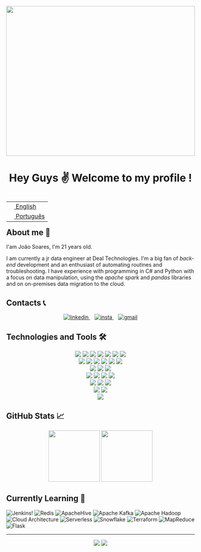 <img align="center" src="https://c.tenor.com/3bTxZ4HdrysAAAAC/pixels-neon.gif" width="100%" height="400"><br>

<h1 align="center"> Hey Guys ✌ Welcome to my profile !</h1>

<table align="right">
    <tr>
        <td>
            <a href="README.md"><img src="https://cdn.iconscout.com/icon/free/png-256/united-states-of-america-flag-country-nation-union-empire-33135.png" height="13"> English</a>
        </td>
    </tr>
    <tr>
        <td>
            <a href="README_pt.md"><img src="https://cdn.iconscout.com/icon/free/png-256/brazil-flag-country-nation-union-empire-32937.png" height="13"> Português</a>
        </td>
    </tr>
</table>

<br>

## About me 📝

I'am João Soares, I'm 21 years old.

I am currently a jr data engineer at Deal Technologies. I'm a big fan of *back-end* development and an enthusiast of automating routines and troubleshooting.
I have experience with programming in C# and Python with a focus on data manipulation, using the *apache spark* and *pandas* libraries and on on-premises data migration to the cloud.

## Contacts 📞

<div align="center">
    <a href="https://www.linkedin.com/in/jo%C3%A3o-victor-a-soares-939b78158/" target="_blank"> 
        <img  alt="linkedin" src="https://img.shields.io/badge/%20-Linkedin-%230A66C2?logo=linkedin&style=for-the-badge" target="_blank">
    </a>&nbsp;&nbsp;
    <a href="https://www.instagram.com/jaoallmeida_" target="_blank"> 
        <img alt="insta" src="https://img.shields.io/badge/-Instagram-%23E4405F?logo=instagram&style=for-the-badge&logoColor=white">
    </a>&nbsp;&nbsp;
    <a href="mailto:joaoallmeida96@gmail.com?subject=Olá%20João%20Almeida" target="_blank"> 
        <img alt="gmail" src="https://img.shields.io/badge/-Gmail-%23EA4335?logo=gmail&style=for-the-badge&logoColor=white">
    </a> 
</div>

## Technologies and Tools 🛠

<div align="center"> 
    <img  src="https://img.shields.io/badge/%20-docker-0db7ed?style=for-the-badge&logo=Docker&logoColor=white"> 
    <img  src="https://img.shields.io/badge/-Apache%20Spark-%23E25A1C?style=for-the-badge&logo=ApacheSpark&logoColor=white">
    <img  src="https://img.shields.io/badge/-GitHub-%23181717?style=for-the-badge&logo=GitHub&logoColor=white"> 
    <img  src="https://img.shields.io/badge/-MySql-%234479A1?style=for-the-badge&logo=MySql&logoColor=white">
    <img  src="https://img.shields.io/badge/%20-Linux-%23FCC624?style=for-the-badge&logo=Linux&logoColor=black">
    <img  src="https://img.shields.io/badge/-PostgreSQL-%234169E1?style=for-the-badge&logo=PostgreSQL&logoColor=white">
    <img  src="https://img.shields.io/badge/-Git-%23F05032?style=for-the-badge&logo=Git&logoColor=white">
</div>

<div align="center"> 
    <img src="https://img.shields.io/badge/-Databricks-%23FF3621?style=for-the-badge&logo=Databricks&logoColor=black"> 
    <img src="https://img.shields.io/badge/-Grafana-%23F46800?style=for-the-badge&logo=Grafana&logoColor=black">
    <img src="https://img.shields.io/badge/-Jupyter-%23F37626?style=for-the-badge&logo=Jupyter&logoColor=black">
    <img src="https://img.shields.io/badge/-Power%20BI-%23F2C811?style=for-the-badge&logo=Power BI&logoColor=black">
    <img src="https://img.shields.io/badge/-Pandas-%23150458?style=for-the-badge&logo=Pandas&logoColor=white">
    <img src="https://img.shields.io/badge/-MongoDB-%2347A248?style=for-the-badge&logo=MongoDB&logoColor=black">
</div>

<div align="center"> 
    <img  src="https://img.shields.io/badge/-Terminal%20Commands-%23241F31?style=for-the-badge&logo=GNOME Terminal&logoColor=white">
    <img  src="https://img.shields.io/badge/-SQL%20Integration%20Services%20-%23CC2927?style=for-the-badge&logo=Microsoft SQL Server&logoColor=white">
    <img  src="https://img.shields.io/badge/-Microsoft%20Azure-%230078D4?style=for-the-badge&logo=Microsoft Azure&logoColor=white">
</div>

<div align="center"> 
    <img  src="https://img.shields.io/badge/-vs%20code-%23007ACC?style=for-the-badge&logo=Visual Studio Code&logoColor=white">
    <img  src="https://img.shields.io/badge/-Bash%20Script-%234EAA25?style=for-the-badge&logo=GNU Bash&logoColor=white">
    <img  src="https://img.shields.io/badge/-Microsoft%20SQL%20Server-%23CC2927?style=for-the-badge&logo=Microsoft SQL Server&logoColor=white">
    <img  src="https://img.shields.io/badge/-Portainer-%2313BEF9?style=for-the-badge&logo=Portainer&logoColor=white"> 
</div>

<div align="center"> 
    <img  src="https://img.shields.io/badge/-Shell%20Script-%235391FE?style=for-the-badge&logo=PowerShell&logoColor=white">
    <img  src="https://img.shields.io/badge/-Apache%20Airflow-%23017CEE?style=for-the-badge&logo=ApacheAirflow&logoColor=white"> 
    <img  src="https://img.shields.io/badge/-Vim-%23019733?style=for-the-badge&logo=Vim&logoColor=white"> 
</div>

<div align="center"> 
    <img  src="https://img.shields.io/badge/-Amazon%20AWS-%23232F3E?style=for-the-badge&logo=Amazon AWS&logoColor=yellow">
    <img  src="https://img.shields.io/badge/-C%20Sharp-%23239120?style=for-the-badge&logo=C Sharp&logoColor=white"> 
</div>

<div align="center"> 
    <a><img src="https://img.shields.io/badge/%20-Python-%233776AB?style=for-the-badge&logo=Python&logoColor=white"></a>
</div>

## GitHub Stats 📈

<div align="center">
    <img  height='137px' src="https://github-readme-stats.vercel.app/api?username=joaoallmeida&hide_title=true&count_private=true&show_icons=true&theme=tokyonight"/>
    <img  height='137px' src="https://github-readme-stats.vercel.app/api/top-langs/?username=joaoallmeida&layout=compact&theme=tokyonight"/>
</div>


## Currently Learning 🧠
![Jenkins!](https://img.shields.io/badge/-Jenkins-%23D24939?style=for-the-badge&logo=Jenkins&logoColor=black)
![Redis](https://img.shields.io/badge/-Redis-%23DC382D?style=for-the-badge&logo=Redis&logoColor=white)
![ApacheHive](https://img.shields.io/badge/-Apache%20Hive-%23FDEE21?style=for-the-badge&logo=ApacheHive&logoColor=black)
![Apache Kafka](https://img.shields.io/badge/-Apache%20Kafka-%23231F20?style=for-the-badge&logo=ApacheKafka&logoColor=white)
![Apache Hadoop](https://img.shields.io/badge/-Apache%20Hadoop-%2366CCFF?style=for-the-badge&logo=ApacheHadoop&logoColor=black)
![Cloud Architecture ](https://img.shields.io/badge/-Cloud%20Architecture-%233693F3?style=for-the-badge&logo=iCloud&logoColor=white)
![Serverless](https://img.shields.io/badge/-Serverless-%23FD5750?style=for-the-badge&logo=Serverless&logoColor=white)
![Snowflake](https://img.shields.io/badge/-Snowflake-%2329B5E8?style=for-the-badge&logo=Snowflake&logoColor=white)
![Terraform](https://img.shields.io/badge/-Terraform-%237B42BC?style=for-the-badge&logo=Terraform&logoColor=white)
![MapReduce](https://img.shields.io/badge/-MapReduce-%23FECC00?style=for-the-badge&logoColor=white)
![Flask](https://img.shields.io/badge/-Flask-%23000000?style=for-the-badge&logo=Flask&logoColor=white)

<!-- ![](?style=for-the-badge&logo=&logoColor=white) -->

---

<div align="center">
    <img src="https://komarev.com/ghpvc/?username=joaoallmeida&style=for-the-badge&label=Profile+Views&color=green">
    <img src="https://img.shields.io/github/followers/joaoallmeida?style=for-the-badge&label=Followers&color=blue">
</div>
